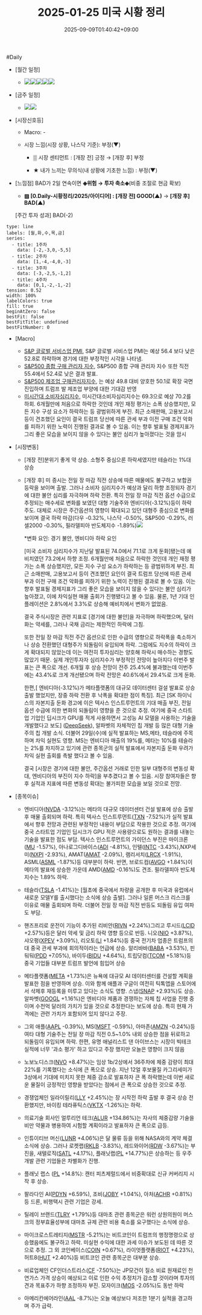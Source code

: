 ﻿---
title: "2025-01-25 미국 시황 정리"
date: 2025-09-09T01:40:42+09:00
lastmod: 2025-09-09T01:40:42+09:00
type: docs
sidebar:
  open: true
weight: 18
---
<div style="display:none">
  <meta property="article:published_time" content="2025-09-08T16:40:42Z" />
  <meta property="article:modified_time" content="2025-09-08T16:40:42Z" />
</div>
#Daily 

- [월간 일정]
	- ![](Pasted%20image%2020250117210251.png)![](Pasted%20image%2020241226165102.png)![](Pasted%20image%2020241226165118.png)![](Pasted%20image%2020241231160341.png)![](Pasted%20image%2020241226165427.png)

- [금주 일정]
	- ![](Pasted%20image%2020250117210231.png)![](Pasted%20image%2020250113210515.png)

- [시장신호등]
	- Macro: -
	  
	- 시장 느낌(시장 상황, 나스닥 기준): 부정(▼)
	  
		- ▒ 시장 센티먼트 : [개장 전] 긍정 → [개장 후] 부정
		  
		- ★ 내가 느끼는 무의식(내 상황에 기초한 느낌) : 부정(▼)

- [느낌점] BAD가 2일 연속이면 **◈위험 → 투자 축소◈**(비중 조절로 현금 확보)
	- **▨ [0.Daily-시황정리/2025/아이디어] : [개장 전] GOOD(▲)** → **[개장 후] BAD(▲)**
	   
	[주간 투자 성과] BAD(-2)

```chart
type: line
labels: [월,화,수,목,금]
series:
  - title: 1주차
    data: [-2,-3,0,-5,5]
  - title: 2주차
    data: [1,-4,-4,0,-3]
  - title: 3주차
    data: [-3,-2,5,-1,2]
  - title: 4주차
    data: [0,1,-2,-1,-2]
tension: 0.52
width: 100%
labelColors: true
fill: true
beginAtZero: false
bestFit: false
bestFitTitle: undefined
bestFitNumber: 0
```

- [Macro]
	-  [S&P 글로벌 서비스업 PMI](/industry-study/sp-글로벌-서비스업-pmi/), S&P 글로벌 서비스업 PMI는 예상 56.4 보다 낮은 52.8로 하락하며 경기에 대한 부정적인 시각을 나타냄. 
	- [S&P500 종합 구매 관리자 지수](/industry-study/sp500-종합-구매-관리자-지수/), S&P500 종합 구매 관리자 지수 또한 직전 55.4에서 52.4로 낮은 결과 발표.
	- [S&P500 제조업 구매관리자지수](/industry-study/sp500-제조업-구매관리자지수/), 는 예상 49.8 대비 양호한 50.1로 확장 국면 진입하며 트럼프 발 제조업 부양에 대한 기대감 반영
	- [미시간대 소비자심리지수](/industry-study/미시간대-소비자심리지수/), 미시간대소비자심리지수는 69.3으로 예상 70.2를 하회. 6개월만에 처음으로 하락한 것인데 개인 재정 평가는 소폭 상승했지만, 모든 지수 구성 요소가 하락하는 등 광범위하게 부진. 최근 소매판매, 고용보고서 등이 견조했던 요인이 결국 트럼프 당선에 따른 관세 부과 이전 구매 조건 악화를 피하기 위한 노력이 진행된 결과로 볼 수 있음. 이는 향후 발표될 경제지표가 그리 좋은 모습을 보이지 않을 수 있다는 불안 심리가 높아졌다는 것을 암시

- [시장변동]
	- [개장 전]분위기 좋게 약 상승. 소형주 중심으론 하락세였지만 테슬라는 1%대 상승
	  
	- [개장 후] 미 증시는 전일 장 마감 직전 상승에 따른 매물에도 불구하고 보합권 등락을 보이며 출발. 그러나 소비자 심리지수가 예상과 달리 하향 조정되자 경기에 대한 불안 심리를 자극하며 하락 전환. 특히 전일 장 마감 직전 옵션 수급으로 추정되는 매수세로 변화를 보였던 대형 기술주와 엔비디아(-3.12%)등이 하락 주도. 대체로 시장은 주간옵션의 영향이 확대되고 있던 대형주 중심으로 변화를 보이며 결국 하락 마감(다우 -0.32%, 나스닥 -0.50%, S&P500 -0.29%, 러셀2000 -0.30%, 필라델피아 반도체지수 -1.89%)![](Pasted%20image%2020250127122351.png)
	  
	  *변화 요인: 경기 불안, 엔비디아 하락 요인
	  
	  [미국 소비자 심리지수가 지난달 발표된 74.0에서 71.1로 크게 둔화]됐는데 예비치였던 73.2에서 하향 조정. 6개월만에 처음으로 하락한 것인데 개인 재정 평가는 소폭 상승했지만, 모든 지수 구성 요소가 하락하는 등 광범위하게 부진. 최근 소매판매, 고용보고서 등이 견조했던 요인이 결국 트럼프 당선에 따른 관세 부과 이전 구매 조건 악화를 피하기 위한 노력이 진행된 결과로 볼 수 있음. 이는 향후 발표될 경제지표가 그리 좋은 모습을 보이지 않을 수 있다는 불안 심리가 높아졌고, 이에 차익실현 매물 출회가 진행됐다고 볼 수 있음. 물론, 1년 기대 인플레이션은 2.8%에서 3.3%로 상승해 예비치에서 변화가 없었음. 
	  
	  결국 주식시장은 관련 지표로 [경기에 대한 불안]을 자극하며 하락했으며, 달러화는 약세를, 그러나 국채 금리는 제한적인 하락에 그침. 
	  
	  또한 전일 장 마감 직전 주간 옵션으로 인한 수급의 영향으로 하락폭을 축소하거나 상승 전환했던 대형주가 되돌림이 유입되며 하락. 그럼에도 지수의 하락이 크게 확대되지 않았는데 이는 여전히 투자심리는 양호해 하락시 매수하는 경향도 많았기 때문. 실제 개인투자자 심리지수가 부정적인 전망이 높아지다 이번주 발표는 큰 폭으로 개선. 6개월 후 상승 전망이 전주 25.4%에 불과했는데 이번주에는 43.4%로 크게 개선됐으며 하락 전망은 40.6%에서 29.4%로 크게 둔화. 
	  
	  한편,[ 엔비디아(-3.12%)가 메타플랫폼의 대규모 데이터센터 걸설 발표로 상승 출발 했었지만, 장중 하락 전환 후 낙폭을 확대한 점이 특징]. 최근 [SK 하이닉스의 자본지출 둔화 경고에 이은 텍사스 인스트루먼트의 기대 매출 부진, 전일 옵션 수급에 의한 변화의 되돌림이 영향을 준 것으로 추정. 여기에 중국 스타트업 기업인 딥시크가 GPU를 적게 사용하면서 고성능 AI 모델을 사용하는 기술을 개발했다고 보도]  ([DeepSeek](/industry-study/deepseek/)), 알파벳의 자체적인 칩 개발 등 많은 대형 기술주의 칩 개발 소식. 더불어 29일(수)에 실적 발표하는 MS,메타, 테슬라에 주목하며 차익 실현도 영향. MS는 엔비디아 매출의 19%를, 메타는 10%를 테슬라는 2%를 차지하고 있기에 관련 종목군의 실적 발표에서 자본지출 둔화 우려가 차익 실현 출회를 촉발 했다고 볼 수 있음. 
	  
	  결국 [시장은 경기에 대한 불안, 주간옵션 거래로 인한 일부 대형주의 변동성 확대, 엔비디아의 부진이 지수 하락]을 부추겼다고 볼 수 있음. 시장 참여자들은 향후 실적과 지표에 따른 변동성 확대는 불가피한 모습을 보일 것으로 전망.

- [종목이슈]
	- 엔비디아([NVDA](/company-analysis/nvda/) -3.12%)는 메타의 대규모 데이터센터 건설 발표에 상승 출발 후 매물 출회되며 하락. 특히 텍사스 인스트루먼트([TXN](/company-analysis/txn/) -7.52%)가 실적 발표에서 향후 전망과 관련된 부정적인 내용이 부담으로 작용한 것으로 추정. 여기에 중국 스타트업 기업인 딥시크가 GPU 적은 사용량으로도 원하는 결과를 내놓는 기술을 발표한 점도 부담. 텍사스 인스트루먼트의 가이던스 부진은 마이크론([MU](/company-analysis/mu/) -1.57%), 아나로그디바이스([ADI](/company-analysis/adi/) -4.81%), 인텔([INTC](/company-analysis/intc/) -3.43%),NXP세미([NXPI](/company-analysis/nxpi/) -2.93%), AMAT([AMAT](/company-analysis/amat/) -2.09%), 램리서치([LRCX](/company-analysis/lrcx/) -1.91%), ASML([ASML](/company-analysis/asml/) -1.87%)등 대부분이 하락. 반면, 브로드컴([AVGO](/company-analysis/avgo/) +1.84%)이 메타의 발표에 상승한 가운데 AMD([AMD](/company-analysis/amd/) -0.16%)도 견조. 필라델피아 반도체 지수는 1.89% 하락.
	  
	- 테슬라([TSLA](/company-analysis/tsla/) -1.41%)는 [월초에 중국에서 차량을 공개한 후 미국과 유럽에서 새로운 모델Y를 출시했다는 소식에 상승 출발]. 그러나 일론 머스크 리스크를 이유로 매물 출회되며 하락. 더불어 전일 장 마감 직전 반등도 되돌림 유입 여파도 부담. 
	  
	- 핸즈프리로 운전이 기능이 추가된 리비안([RIVN](/company-analysis/rivn/) +2.24%)그리고 루시드([LCID](/company-analysis/lcid/) +2.57%)등은 달러 약세 및 금리 하락 영향 등으로 반등. 니오([NIO](/company-analysis/nio/) +3.87%), 샤오펑([XPEV](/company-analysis/xpev/) +3.09%), 리오토([LI](/company-analysis/li/) +1.84%)등 중국 전기차 업종은 트럼프의 대 중국 관세 부과에 회의적이라는 언급에 상승. 알리바바([BABA](/company-analysis/baba/) +3.53%), 핀둬둬([PDD](/company-analysis/pdd/) +7.05%), 바이두([BIDU](/company-analysis/bidu/) +4.64%), 트립닷컴([TCOM](/company-analysis/tcom/) +5.18%)등 중국 기업들 대부분 트럼프 발언에 힘입어 상승
	  
	- 메타플랫폼([META](/company-analysis/meta/) +1.73%)은 뉴욕에 대규모 AI 데이터센터를 건설할 계획을 발표한 점을 반영하며 상승. 이와 함께 애플과 구글이 여전히 틱톡앱을 스토어에서 삭제후 재등록을 미루고 있다는 소식도 영향. 스냅([SNAP](/company-analysis/snap/) +2.93%)도 상승. 알파벳([GOOGL](/company-analysis/googl/) +1.16%)은 엔비디아 제품과 경쟁하는 자체 칩 사업을 진행 중이며 수천억 달러의 가치가 있을 것으로 추정한다는 보도에 상승. 특히 현재 가격에는 관련 가치가 포함되어 있지 않다고 주장. 
	  
	- 그외 애플([AAPL](/company-analysis/aapl/) -0.39%), MS([MSFT](/company-analysis/msft/) -0.59%), 아마존([AMZN](/company-analysis/amzn/) -0.24%)등 여타 대형 기술주는 전일 장 마감 직전 0.5~1.0% 내외 상승한 점을 뒤로하고 되돌림이 유입되며 하락. 한편, 유명 애널리스트 댄 아이브스는 시장이 빅테크 실적에 너무 '과소 평가' 하고 있다고 주장 했지만 오늘은 영향이 크지 않음
	  
	- 노보노디스크([NVO](/company-analysis/nvo/) +8.47%)는 임상 1b/2상에서 36주차에 체중 감량이 최대 22%를 기록했다는 소식에 큰 폭으로 상승. 지난 12얼 후보물질 카그리세미가 3상에서 기대에 미치지 못한 체중 감소로 발표하자 큰 폭 하락했는데 이번 새로운 물질이 긍정적인 영향을 받았다는 점에서 큰 폭으로 상승한 것으로 추정. 
	  
	- 경쟁업체인 일라이릴리([LLY](/company-analysis/lly/) +2.45%)는 장 시작전 하락 출발 후 결국 상승 전환했지만, 바이킹 테라퓨틱스([VKTX](/company-analysis/vktx/) -1.26%)는 하락. 
	  
	- 의료기술 회사인 얼루리언 테크([ALUR](/company-analysis/alur/) +134.86%)는 자사의 체중감량 기술을 비만 약물과 병용하여 시험할 계획이라고 발표하자 큰 폭으로 급등.
	  
	- 인튜이티브 머신([LUNR](/company-analysis/lunr/) +4.06%)은 달 물류 등을 위해 NASA와의 계약 체결 소식에 상승. 그러나 로켓랩([RKLB](/company-analysis/rklb/) -3.83%), 레드와이어([RDW](/company-analysis/rdw/) -3.67%)는 부진을, 새텔로직([SATL](/company-analysis/satl/) +4.17%), 플래닛랩([PL](/company-analysis/pl/) +14.77%)은 상승하는 등 우주개발 관련 기업들은 차별화가 진행. 
	  
	- 플래닛 랩스 ([PL](/company-analysis/pl/) +14.8%): 캔터 피츠제럴드에서 비중확대로 신규 커버리지 시작 후 상승.
	  
	- 팔라다인 AI([PDYN](/company-analysis/pdyn/) +6.59%), 조비([JOBY](/industry-study/2산업항공우주방위-산업3모빌리티uam종목joby/) +1.04%), 아처([ACHR](/company-analysis/achr/) +0.81%)등 드론, 비행택시 관련 기업은 강세. 
	  
	- 틸레이 브랜드([TLRY](/company-analysis/tlry/) +1.79%)등 대마초 관련 종목군은 워런 상원의원이 머스크의 정부효율성부에 대마초 규제 관련 비용 축소를 요구했다는 소식에 상승.
	  
	- 마이크로스트레티지([MSTR](/company-analysis/mstr/) -5.21%)는 비트코인이 트럼프의 행정명령으로 상승했음에도 불구하고 하락. 미실현 수익에 대한 과세 이슈가 보도된 데 따른 것으로 추정. 그 외 코인베이스([COIN](/company-analysis/coin/) +0.67%), 라이엇플랫폼([RIOT](/company-analysis/riot/) +4.23%), 허트8([HUT](/company-analysis/hut/) +2.40%)등 비트코인 관련 종목군은 대부분 상승. 
	  
	- 비료업체인 CF인더스트리스([CF](/company-analysis/cf/) -7.50%)는 JP모건이 질소 비료 원재료인 천연가스 가격 상승이 예상되고 이로 인한 수익 추정치가 감소할 것이라며 투자의견과 목표주가 하향 조정하자 부진. 모자이크([MOS](/company-analysis/mos/) -2.05%)도 동반 하락
	  
	- 아메리칸에어라인([AAL](/company-analysis/aal/) -8.7%)는 오늘 예상보다 저조한 1분기 실적을 경고하며 주가 급락.
